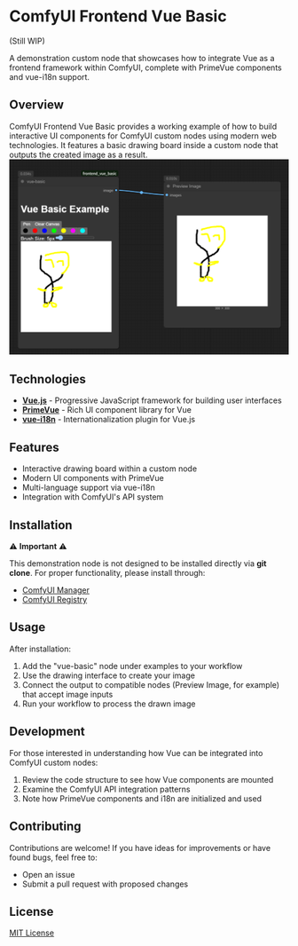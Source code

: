 # ComfyUI Frontend Vue Basic
(Still WIP)

A demonstration custom node that showcases how to integrate Vue as a frontend framework within ComfyUI, complete with PrimeVue components and vue-i18n support.

## Overview

ComfyUI Frontend Vue Basic provides a working example of how to build interactive UI components for ComfyUI custom nodes using modern web technologies. It features a basic drawing board inside a custom node that outputs the created image as a result.
![image1](doc/img.png)

## Technologies

- **[Vue.js](https://vuejs.org/)** - Progressive JavaScript framework for building user interfaces
- **[PrimeVue](https://primevue.org/)** - Rich UI component library for Vue
- **[vue-i18n](https://vue-i18n.intlify.dev/)** - Internationalization plugin for Vue.js

## Features

- Interactive drawing board within a custom node
- Modern UI components with PrimeVue
- Multi-language support via vue-i18n
- Integration with ComfyUI's API system

## Installation

⚠️ **Important** ⚠️

This demonstration node is not designed to be installed directly via **git clone**. For proper functionality, please install through:

- [ComfyUI Manager]()
- [ComfyUI Registry]()

## Usage

After installation:

1. Add the "vue-basic" node under examples to your workflow
2. Use the drawing interface to create your image
3. Connect the output to compatible nodes (Preview Image, for example) that accept image inputs
4. Run your workflow to process the drawn image

## Development

For those interested in understanding how Vue can be integrated into ComfyUI custom nodes:

1. Review the code structure to see how Vue components are mounted
2. Examine the ComfyUI API integration patterns
3. Note how PrimeVue components and i18n are initialized and used

## Contributing

Contributions are welcome! If you have ideas for improvements or have found bugs, feel free to:

- Open an issue
- Submit a pull request with proposed changes

## License

[MIT License](LICENSE)